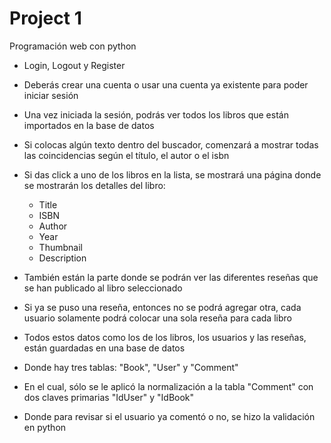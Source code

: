 # Project 1

Programación web con python

- Login, Logout y Register
- Deberás crear una cuenta o usar una cuenta ya existente para poder iniciar sesión
- Una vez iniciada la sesión, podrás ver todos los libros que están importados en la base de datos
- Si colocas algún texto dentro del buscador, comenzará a mostrar todas las coincidencias según el título, el autor o el isbn
- Si das click a uno de los libros en la lista, se mostrará una página donde se mostrarán los detalles del libro:
  - Title
  - ISBN
  - Author
  - Year
  - Thumbnail
  - Description
- También están la parte donde se podrán ver las diferentes reseñas que se han publicado al libro seleccionado
- Si ya se puso una reseña, entonces no se podrá agregar otra, cada usuario solamente podrá colocar una sola reseña para cada libro

- Todos estos datos como los de los libros, los usuarios y las reseñas, están guardadas en una base de datos
- Donde hay tres tablas: "Book", "User" y "Comment"
- En el cual, sólo se le aplicó la normalización a la tabla "Comment" con dos claves primarias "IdUser" y "IdBook"
- Donde para revisar si el usuario ya comentó o no, se hizo la validación en python
